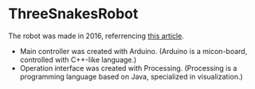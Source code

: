 # ThreeSnakesRobot
The robot was made in 2016, referrencing [this article](https://www.jstage.jst.go.jp/article/sicetr1965/42/5/42_5_520/_pdf).
- Main controller was created with Arduino. (Arduino is a micon-board, controlled with C++-like language.)
- Operation interface was created with Processing. (Processing is a programming language based on Java, specialized in visualization.)






